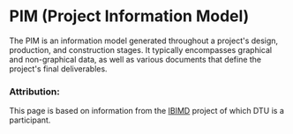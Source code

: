 # PIM (Project Information Model)

The PIM is an information model generated throughout a project's design, production, and construction stages. It typically encompasses graphical and non-graphical data, as well as various documents that define the project's final deliverables.

### Attribution:
This page is based on information from the [IBIMD](https://www.ct.upt.ro/IBIMD/) project of which DTU is a participant.
